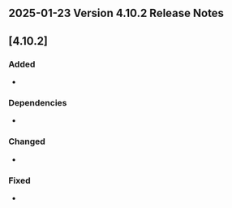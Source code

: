 ## 2025-01-23 Version 4.10.2 Release Notes

## [4.10.2]

### Added

-

### Dependencies

-

### Changed

-

### Fixed

-
